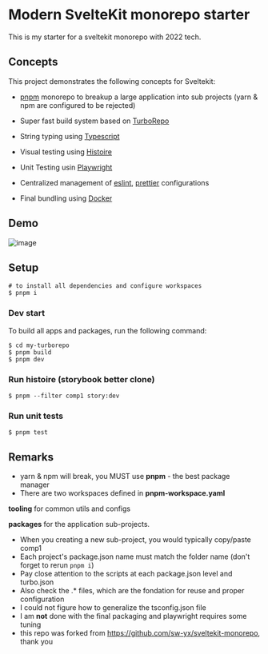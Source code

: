 # Modern SvelteKit monorepo starter

This is my starter for a sveltekit monorepo with 2022 tech.

## Concepts

This project demonstrates the following concepts for Sveltekit:

* [pnpm](https://pnpm.io/) monorepo to breakup a large application into sub projects (yarn & npm are configured to be rejected)

* Super fast build system based on [TurboRepo](https://turbo.build/)

* String typing using [Typescript](https://www.typescriptlang.org/)

* Visual testing using [Histoire](https://histoire.dev/)

* Unit Testing usin [Playwright](https://playwright.dev/)

* Centralized management of [eslint](https://eslint.org/), [prettier](https://prettier.io/) configurations

* Final bundling using [Docker](https://www.docker.com/)

## Demo

![image](https://user-images.githubusercontent.com/6764957/187062740-f908ebd6-66d2-43c0-a84c-0ea5b330e153.png)

## Setup

```shell
# to install all dependencies and configure workspaces
$ pnpm i
```

### Dev start

To build all apps and packages, run the following command:

```shell
$ cd my-turborepo
$ pnpm build
$ pnpm dev
```

### Run histoire (storybook better clone)

```shell
$ pnpm --filter comp1 story:dev
```

### Run unit tests

```shell
$ pnpm test
```

## Remarks
- yarn & npm will break, you MUST use **pnpm** - the best package manager
- There are two workspaces defined in **pnpm-workspace.yaml**

**tooling** for common utils and configs 

**packages** for the application sub-projects.

- When you creating a new sub-project, you would typically copy/paste comp1
- Each project's package.json name must match the folder name (don't forget to rerun `pnpm i`)
- Pay close attention to the scripts at each package.json level and turbo.json
- Also check the .* files, which are the fondation for reuse and proper configuration
- I could not figure how to generalize the tsconfig.json file
- I am **not** done with the final packaging and playwright requires some tuning
- this repo was forked from https://github.com/sw-yx/sveltekit-monorepo, thank you
